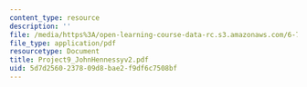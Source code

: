 ```yaml
---
content_type: resource
description: ''
file: /media/https%3A/open-learning-course-data-rc.s3.amazonaws.com/6-772-compound-semiconductor-devices-spring-2003/5d7d2560237809d8bae2f9df6c7508bf_Project9_JohnHennessyv2.pdf
file_type: application/pdf
resourcetype: Document
title: Project9_JohnHennessyv2.pdf
uid: 5d7d2560-2378-09d8-bae2-f9df6c7508bf
---
```

